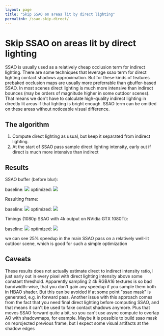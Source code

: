 ```yaml
---
layout: page
title: "Skip SSAO on areas lit by direct lighting"
permalink: /ssao-skip-direct/
---
```


# Skip SSAO on areas lit by direct lighting

SSAO is usually used as a relatively cheap occlusion term for indirect lighting. There are some techniques that leverage ssao term for direct lighting contact shadows approximation. But for these kinds of features prebaked occlusion maps are usually more preferrable than gbuffer-based SSAO.
In most scenes direct lighting is much more intensive than indirect bounces (may be orders of magnitude higher in some outdoor scenes). That means we don't have to calculate high-quality indirect lighting in directly lit areas if that lighting is bright enough. SSAO term can be omitted on these areas without noticeable visual difference.

## The algorithm

1. Compute direct lighting as usual, but keep it separated from indirect lighting.
2. At the start of SSAO pass sample direct lighting intensity, early out if direct is much more intensive than indirect

## Results
SSAO buffer (before blur):

baseline:
![](https://github.com/Snowball2012/fridge/blob/gh-pages/resources/classic_hbao.png)
optimized:
![](https://github.com/Snowball2012/fridge/blob/gh-pages/resources/optimized_hbao.png)

Resulting frame:

baseline:
![](https://github.com/Snowball2012/fridge/blob/gh-pages/resources/classic_frame.jpg)
optimized:
![](https://github.com/Snowball2012/fridge/blob/gh-pages/resources/optimized_frame.jpg)

Timings (1080p SSAO with 4k output on NVidia GTX 1080Ti):

baseline:
![](https://github.com/Snowball2012/fridge/blob/gh-pages/resources/classic_timings.png)
optimized:
![](https://github.com/Snowball2012/fridge/blob/gh-pages/resources/optimized_timings.png)

we can see 25% speedup in the main SSAO pass on a relatively well-lit outdoor scene, which is good for such a simple optimization

## Caveats

These results does not actually estimate direct to indirect intensity ratio, I just early out in every pixel with direct lighting intensity above some constant threshold. Apparently sampling 2 4k RGBA16 textures is so bad bandwidth-wise, that you don't gain any speedup if you sample them both in HBAO shader. But this can be avoided if at some point "ssao mask" is generated, e.g. in forward pass.
Another issue with this approach comes from the fact that you need final direct lighting before computing SSAO, and that means it can't be used to fake contact shadows anymore. Plus that moves SSAO forward quite a bit, so you can't use async compute to overlap AO with shadowmaps, for example. Maybe it is possible to build ssao mask on reprojected previous frame, but I expect some visual artifacts at the shadow edges

